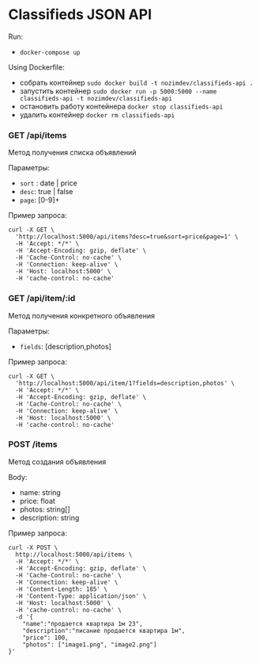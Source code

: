 # Classifieds JSON API

Run:

- `docker-compose up` 

Using Dockerfile: 

- собрать контейнер `sudo docker build -t nozimdev/classifieds-api .`
- запустить контейнер `sudo docker run -p 5000:5000 --name classifieds-api -t nozimdev/classifieds-api`
- остановить работу контейнера `docker stop classifieds-api`
- удалить контейнер `docker rm classifieds-api`

### GET /api/items
 
Метод получения списка объявлений

Параметры: 

- `sort` : date | price
- `desc`: true | false
- `page`: [0-9]+

Пример запроса: 

```
curl -X GET \
  'http://localhost:5000/api/items?desc=true&sort=price&page=1' \
  -H 'Accept: */*' \
  -H 'Accept-Encoding: gzip, deflate' \
  -H 'Cache-Control: no-cache' \
  -H 'Connection: keep-alive' \
  -H 'Host: localhost:5000' \
  -H 'cache-control: no-cache'
```

### GET /api/item/:id 

Метод получения конкретного объявления

Параметры:

- `fields`: [description,photos]

Пример запроса: 

```
curl -X GET \
  'http://localhost:5000/api/item/1?fields=description,photos' \
  -H 'Accept: */*' \
  -H 'Accept-Encoding: gzip, deflate' \
  -H 'Cache-Control: no-cache' \
  -H 'Connection: keep-alive' \
  -H 'Host: localhost:5000' \
  -H 'cache-control: no-cache'
```

### POST /items 

Метод создания объявления

Body:

- name: string
- price: float
- photos: string[]
- description: string

Пример запроса: 

```
curl -X POST \
  http://localhost:5000/api/items \
  -H 'Accept: */*' \
  -H 'Accept-Encoding: gzip, deflate' \
  -H 'Cache-Control: no-cache' \
  -H 'Connection: keep-alive' \
  -H 'Content-Length: 185' \
  -H 'Content-Type: application/json' \
  -H 'Host: localhost:5000' \
  -H 'cache-control: no-cache' \
  -d '{
	"name":"продается квартира 1м 23",
	"description":"писание продается квартира 1м",
	"price": 100,
	"photos": ["image1.png", "image2.png"]
}'
```

